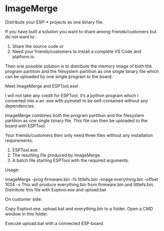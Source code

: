 # ImageMerge
Distribute your ESP-* projects as one binary file.

If you have built a solution you want to share among friends/customers but do not want to :
1.	Share the source code
or
2.	Need your friends/customers to install a complete VS Code and platform.io

Then one possible solution is to distribute the memory image of both the program partition and the filesystem partition as one single binary file which can be uploaded by one single program to the board.

Meet ImageMerge and ESPTool.exe! 

I will not take any credit for ESPTool, it’s a python program which I converted into a an .exe with pyinstall to be self-contained without any dependencies. 

ImageMerge combines both the program partition and the filesystem partition as one single binary file.
This file can then be uploaded to the board with ESPTool. 

Your friends/customers then only need three files without any installation requirements.
1.	ESPTool.exe.
2.	The resulting file produced by ImageMerge.
3.	A batch file starting ESPTool with the required arguments.

Usage:

ImageMerge -prog firmware.bin -fs littlefs.bin -image everything.bin -offset 1024  -v
This will produce everything bin from firmware.bin and littlefs.bin.
Distribute this file with Esptool.exe and upload.bat

On customer side:

Copy Esptool.exe. upload.bat and everything.bin to a folder. Open a CMD window in this folder.

Execute upload.bat with a connected ESP-board.
